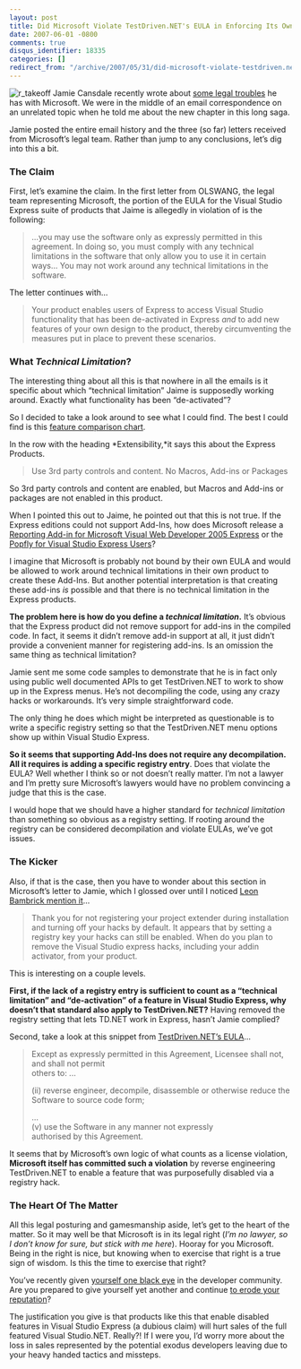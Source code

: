 ```yaml
---
layout: post
title: Did Microsoft Violate TestDriven.NET's EULA in Enforcing Its Own EULA?
date: 2007-06-01 -0800
comments: true
disqus_identifier: 18335
categories: []
redirect_from: "/archive/2007/05/31/did-microsoft-violate-testdriven.nets-eula-to-defend-its-own-eula.aspx/"
---
```


![r\_takeoff](https://haacked.com/images/haacked_com/WindowsLiveWriter/ATechnicalEvaluationofMicrosoftsCase.NET_13543/r_takeoff_1.gif)
Jamie Cansdale recently wrote about [some legal
troubles](http://weblogs.asp.net/nunitaddin/archive/2007/05/30/microsoft-vs-testdriven-net-express.aspx "Microsoft vs TestDrivien.NET Express")
he has with Microsoft. We were in the middle of an email correspondence
on an unrelated topic when he told me about the new chapter in this long
saga.

Jamie posted the entire email history and the three (so far) letters
received from Microsoft’s legal team. Rather than jump to any
conclusions, let’s dig into this a bit.

### The Claim

First, let’s examine the claim. In the first letter from OLSWANG, the
legal team representing Microsoft, the portion of the EULA for the
Visual Studio Express suite of products that Jaime is allegedly in
violation of is the following:

> ...you may use the software only as expressly permitted in this
> agreement. In doing so, you must comply with any technical limitations
> in the software that only allow you to use it in certain ways... You
> may not work around any technical limitations in the software.

The letter continues with...

> Your product enables users of Express to access Visual Studio
> functionality that has been de-activated in Express *and* to add new
> features of your own design to the product, thereby circumventing the
> measures put in place to prevent these scenarios.

### What *Technical Limitation*?

The interesting thing about all this is that nowhere in all the emails
is it specific about which “technical limitation” Jaime is supposedly
working around. Exactly what functionality has been “de-activated”?

So I decided to take a look around to see what I could find. The best I
could find is this [feature comparison
chart](http://msdn2.microsoft.com/en-us/vstudio/aa700921.aspx "Visual Studio 2005 Product Line Overview").

In the row with the heading *Extensibility,*it says this about the
Express Products.

> Use 3rd party controls and content. No Macros, Add-ins or Packages

So 3rd party controls and content are enabled, but Macros and Add-ins or
packages are not enabled in this product.

When I pointed this out to Jaime, he pointed out that this is not true.
If the Express editions could not support Add-Ins, how does Microsoft
release a [Reporting Add-in for Microsoft Visual Web Developer 2005
Express](http://www.microsoft.com/downloads/details.aspx?FamilyID=D09C1D60-A13C-4479-9B91-9E8B9D835CDC&displaylang=en#ReportAddin "Reporting Add-In for Visual Web Developer Express")
or the [Popfly for Visual Studio Express
Users](http://www.popfly.com/Overview/Explorer.aspx "Popfly for Visual Studio Express")?

I imagine that Microsoft is probably not bound by their own EULA and
would be allowed to work around technical limitations in their own
product to create these Add-Ins. But another potential interpretation is
that creating these add-ins *is* possible and that there is no technical
limitation in the Express products.

**The problem here is how do you define a *technical limitation*.** It’s
obvious that the Express product did not remove support for add-ins in
the compiled code. In fact, it seems it didn’t remove add-in support at
all, it just didn’t provide a convenient manner for registering add-ins.
Is an omission the same thing as technical limitation?

Jamie sent me some code samples to demonstrate that he is in fact only
using public well documented APIs to get TestDriven.NET to work to show
up in the Express menus. He’s not decompiling the code, using any crazy
hacks or workarounds. It’s very simple straightforward code.

The only thing he does which might be interpreted as questionable is to
write a specific registry setting so that the TestDriven.NET menu
options show up within Visual Studio Express.

**So it seems that supporting Add-Ins does not require any
decompilation. All it requires is adding a specific registry entry**.
Does that violate the EULA? Well whether I think so or not doesn’t
really matter. I’m not a lawyer and I’m pretty sure Microsoft’s lawyers
would have no problem convincing a judge that this is the case.

I would hope that we should have a higher standard for *technical
limitation* than something so obvious as a registry setting. If rooting
around the registry can be considered decompilation and violate EULAs,
we’ve got issues.

### The Kicker

Also, if that is the case, then you have to wonder about this section in
Microsoft’s letter to Jamie, which I glossed over until I noticed [Leon
Bambrick mention
it](http://www.secretgeek.net/testdrivengate.asp "Leon Bambrick - TestDrivenGate")...

> Thank you for not registering your project extender during
> installation and turning off your hacks by default. It appears that by
> setting a registry key your hacks can still be enabled. When do you
> plan to remove the Visual Studio express hacks, including your addin
> activator, from your product.

This is interesting on a couple levels.

**First, if the lack of a registry entry is sufficient to count as a
“technical limitation” and “de-activation” of a feature in Visual Studio
Express, why doesn’t that standard also apply to TestDriven.NET?**
Having removed the registry setting that lets TD.NET work in Express,
hasn’t Jamie complied?

Second, take a look at this snippet from [TestDriven.NET’s
EULA](http://testdriven.net/downloads/TestDriven.Professional%20EULA.pdf "TestDriven.NET Pro EULA")...

> Except as expressly permitted in this Agreement, Licensee shall not,
> and shall not permit \
> others to: ...
>
> ​(ii) reverse engineer, decompile, disassemble or otherwise reduce the
> Software to source code form;
>
> ...\
> (v) use the Software in any manner not expressly \
> authorised by this Agreement.

It seems that by Microsoft’s own logic of what counts as a license
violation, **Microsoft itself has committed such a violation** by
reverse engineering TestDriven.NET to enable a feature that was
purposefully disabled via a registry hack.

### The Heart Of The Matter

All this legal posturing and gamesmanship aside, let’s get to the heart
of the matter. So it may well be that Microsoft is in its legal right
(*I’m no lawyer, so I don’t know for sure, but stick with me here*).
Hooray for you Microsoft. Being in the right is nice, but knowing when
to exercise that right is a true sign of wisdom. Is this the time to
exercise that right?

You’ve recently given [yourself one black
eye](https://haacked.com/archive/2007/05/13/is-fighting-open-source-with-patents-a-smart-move-by.aspx "Is Fighting Open Source With Patents a Smart Move by Microsoft?")
in the developer community. Are you prepared to give yourself yet
another and continue [to erode your
reputation](http://www.hanselman.com/blog/IsMicrosoftLosingTheAlphaGeeks.aspx "Is Microsoft losing the Alpha Geeks?")?

The justification you give is that products like this that enable
disabled features in Visual Studio Express (a dubious claim) will hurt
sales of the full featured Visual Studio.NET. Really?! If I were you,
I’d worry more about the loss in sales represented by the potential
exodus developers leaving due to your heavy handed tactics and missteps.

